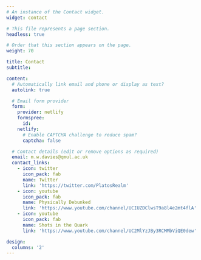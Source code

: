 ```yaml
---
# An instance of the Contact widget.
widget: contact

# This file represents a page section.
headless: true

# Order that this section appears on the page.
weight: 70

title: Contact
subtitle:

content:
  # Automatically link email and phone or display as text?
  autolink: true

  # Email form provider
  form:
    provider: netlify
    formspree:
      id:
    netlify:
      # Enable CAPTCHA challenge to reduce spam?
      captcha: false

  # Contact details (edit or remove options as required)
  email: m.w.davies@qmul.ac.uk
  contact_links:
    - icon: twitter
      icon_pack: fab
      name: Twitter
      link: 'https://twitter.com/PlatosRealm'
    - icon: youtube
      icon_pack: fab
      name: Physically Debunked
      link: 'https://www.youtube.com/channel/UCIUZDClwsT9a8l4e2mt4flA'
    - icon: youtube
      icon_pack: fab
      name: Shots in the Quark
      link: 'https://www.youtube.com/channel/UC2MlYzJBy3RCMMbViQE0dew'

design:
  columns: '2'
---
```

